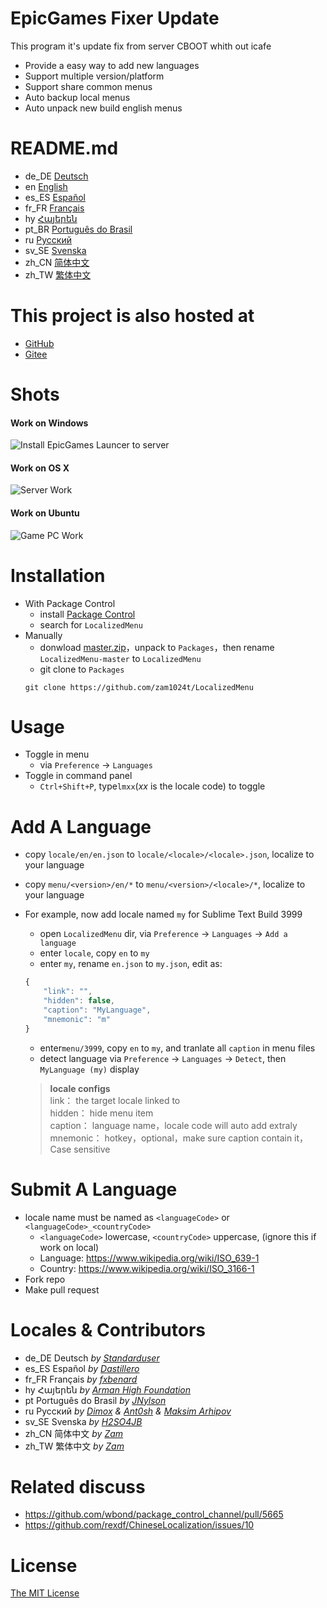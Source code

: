 # EpicGames Fixer Update
This program it's update fix from server CBOOT whith out icafe

- Provide a easy way to add new languages
- Support multiple version/platform
- Support share common menus
- Auto backup local menus
- Auto unpack new build english menus

# README.md
- de_DE [Deutsch](readme/README.de_DE.md)
- en [English](README.md)
- es_ES [Español](readme/README.es_ES.md)
- fr_FR [Français](readme/README.fr_FR.md)
- hy [Հայերեն](readme/README.hy.md)
- pt_BR [Português do Brasil](readme/README.pt_BR.md)
- ru [Русский](readme/README.ru.md)
- sv_SE [Svenska](readme/README.sv_SE.md)
- zh_CN [简体中文](readme/README.zh_CN.md)
- zh_TW [繁体中文](readme/README.zh_TW.md)

# This project is also hosted at
- [GitHub](https://github.com/zam1024t/LocalizedMenu)
- [Gitee](https://gitee.com/zam1024t/LocalizedMenu)

# Shots
#### Work on Windows
![Install EpicGames Launcer to server](https://raw.githubusercontent.com/zam1024t/LocalizedMenu/shots/shots/LocalizedMenu_win.gif)
#### Work on OS X
![Server Work](https://raw.githubusercontent.com/zam1024t/LocalizedMenu/shots/shots/LocalizedMenu_osx.gif)
#### Work on Ubuntu
![Game PC Work](https://github.com/meteor2024/EpicGamesFixer/blob/main/shots/GamePC.gif)

# Installation
- With Package Control
	- install [Package Control](https://packagecontrol.io/installation)
	- search for `LocalizedMenu`
- Manually
	- donwload [master.zip](https://github.com/zam1024t/LocalizedMenu/archive/master.zip)，unpack to `Packages`，then rename `LocalizedMenu-master` to `LocalizedMenu`
	- git clone to `Packages`
	```
	git clone https://github.com/zam1024t/LocalizedMenu
	```

# Usage
- Toggle in menu
	- via `Preference` -> `Languages`
- Toggle in command panel
	- `Ctrl+Shift+P`, type`lmxx`(*xx* is the locale code) to toggle

# Add A Language
- copy `locale/en/en.json` to `locale/<locale>/<locale>.json`, localize to your language
- copy `menu/<version>/en/*` to `menu/<version>/<locale>/*`, localize to your language
- For example, now add locale named `my` for Sublime Text Build 3999
	- open `LocalizedMenu` dir, via `Preference` -> `Languages` -> `Add a language`
	- enter `locale`, copy `en` to `my`
	- enter `my`, rename `en.json` to `my.json`, edit as:

	```JavaScript
	{
		"link": "",
		"hidden": false,
		"caption": "MyLanguage",
		"mnemonic": "m"
	}
	```

	- enter`menu/3999`, copy `en` to `my`, and tranlate all `caption` in menu files
	- detect language via `Preference` -> `Languages` -> `Detect`, then `MyLanguage (my)` display

	> **locale configs**<br>
	> link： the target locale linked to<br>
	> hidden： hide menu item<br>
	> caption： language name，locale code will auto add extraly<br>
	> mnemonic： hotkey，optional，make sure caption contain it，Case sensitive

# Submit A Language
- locale name must be named as `<languageCode>` or `<languageCode>_<countryCode>`
	- `<languageCode>` lowercase, `<countryCode>` uppercase, (ignore this if work on local)
	- Language: https://www.wikipedia.org/wiki/ISO_639-1
	- Country: https://www.wikipedia.org/wiki/ISO_3166-1
- Fork repo
- Make pull request

# Locales & Contributors
- de_DE Deutsch *by [Standarduser](https://github.com/Standarduser)*
- es_ES Español *by [Dastillero](https://github.com/dap39)*
- fr_FR Français *by [fxbenard](https://github.com/fxbenard)*
- hy Հայերեն *by [Arman High Foundation](https://github.com/ArmanHigh)*
- pt Português do Brasil *by [JNylson](https://github.com/jnylson)*
- ru Русский *by [Dimox](http://dimox.name) & [Ant0sh](https://github.com/Ant0sh) & [Maksim Arhipov](https://github.com/OSPanel)*
- sv_SE Svenska *by [H2SO4JB](https://github.com/H2SO4JB)*
- zh_CN 简体中文 *by [Zam](https://github.com/zam1024t)*
- zh_TW 繁体中文 *by [Zam](https://github.com/zam1024t)*

# Related discuss
- https://github.com/wbond/package_control_channel/pull/5665
- https://github.com/rexdf/ChineseLocalization/issues/10

# License
[The MIT License](LICENSE)
